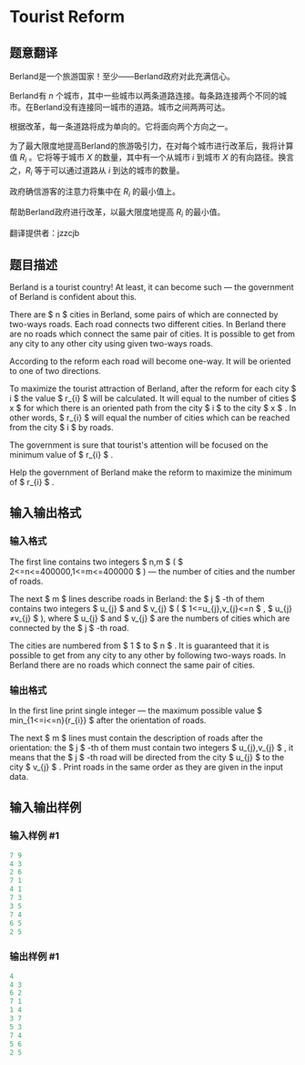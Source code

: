 # Tourist Reform

## 题意翻译

Berland是一个旅游国家！至少——Berland政府对此充满信心。

Berland有 $n$ 个城市，其中一些城市以两条道路连接。每条路连接两个不同的城市。在Berland没有连接同一城市的道路。城市之间两两可达。

根据改革，每一条道路将成为单向的。它将面向两个方向之一。

为了最大限度地提高Berland的旅游吸引力，在对每个城市进行改革后，我将计算值 $R_i$ 。它将等于城市 $X$ 的数量，其中有一个从城市 $i$ 到城市 $X$ 的有向路径。换言之，$R_i$ 等于可以通过道路从 $i$ 到达的城市的数量。

政府确信游客的注意力将集中在 $R_i$ 的最小值上。

帮助Berland政府进行改革，以最大限度地提高 $R_i$ 的最小值。

翻译提供者：jzzcjb

## 题目描述

Berland is a tourist country! At least, it can become such — the government of Berland is confident about this.

There are $ n $ cities in Berland, some pairs of which are connected by two-ways roads. Each road connects two different cities. In Berland there are no roads which connect the same pair of cities. It is possible to get from any city to any other city using given two-ways roads.

According to the reform each road will become one-way. It will be oriented to one of two directions.

To maximize the tourist attraction of Berland, after the reform for each city $ i $ the value $ r_{i} $ will be calculated. It will equal to the number of cities $ x $ for which there is an oriented path from the city $ i $ to the city $ x $ . In other words, $ r_{i} $ will equal the number of cities which can be reached from the city $ i $ by roads.

The government is sure that tourist's attention will be focused on the minimum value of $ r_{i} $ .

Help the government of Berland make the reform to maximize the minimum of $ r_{i} $ .

## 输入输出格式

### 输入格式

The first line contains two integers $ n,m $ ( $ 2<=n<=400000,1<=m<=400000 $ ) — the number of cities and the number of roads.

The next $ m $ lines describe roads in Berland: the $ j $ -th of them contains two integers $ u_{j} $ and $ v_{j} $ ( $ 1<=u_{j},v_{j}<=n $ , $ u_{j}≠v_{j} $ ), where $ u_{j} $ and $ v_{j} $ are the numbers of cities which are connected by the $ j $ -th road.

The cities are numbered from $ 1 $ to $ n $ . It is guaranteed that it is possible to get from any city to any other by following two-ways roads. In Berland there are no roads which connect the same pair of cities.

### 输出格式

In the first line print single integer — the maximum possible value $ min_{1<=i<=n}{r_{i}} $ after the orientation of roads.

The next $ m $ lines must contain the description of roads after the orientation: the $ j $ -th of them must contain two integers $ u_{j},v_{j} $ , it means that the $ j $ -th road will be directed from the city $ u_{j} $ to the city $ v_{j} $ . Print roads in the same order as they are given in the input data.

## 输入输出样例

### 输入样例 #1

```cpp
7 9
4 3
2 6
7 1
4 1
7 3
3 5
7 4
6 5
2 5

```
### 输出样例 #1

```cpp
4
4 3
6 2
7 1
1 4
3 7
5 3
7 4
5 6
2 5

```
